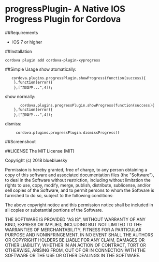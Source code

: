 # progressPlugin- A Native IOS Progress Plugin for Cordova

##Requirements

 - IOS 7 or higher

##Installation

    cordova plugin add cordova-plugin-xyprogress
    
##Simple Usage
show atomatically:

       cordova.plugins.progressPlugin.showProgress(function(success){
        },function(error){
        },["加载中...",4]);

show normally:

           cordova.plugins.progressPlugin.showProgress(function(success){
        },function(error){
        },["加载中...",4]);
        
 dismiss:       
     
         cordova.plugins.progressPlugin.dismissProgress()
##Screenshoot         

  
##LICENSE
The MIT License (MIT)

Copyright (c) 2018 bluebluesky

Permission is hereby granted, free of charge, to any person obtaining a copy of this software and associated documentation files (the "Software"), to deal in the Software without restriction, including without limitation the rights to use, copy, modify, merge, publish, distribute, sublicense, and/or sell copies of the Software, and to permit persons to whom the Software is furnished to do so, subject to the following conditions:

The above copyright notice and this permission notice shall be included in all copies or substantial portions of the Software.

THE SOFTWARE IS PROVIDED "AS IS", WITHOUT WARRANTY OF ANY KIND, EXPRESS OR IMPLIED, INCLUDING BUT NOT LIMITED TO THE WARRANTIES OF MERCHANTABILITY, FITNESS FOR A PARTICULAR PURPOSE AND NONINFRINGEMENT. IN NO EVENT SHALL THE AUTHORS OR COPYRIGHT HOLDERS BE LIABLE FOR ANY CLAIM, DAMAGES OR OTHER LIABILITY, WHETHER IN AN ACTION OF CONTRACT, TORT OR OTHERWISE, ARISING FROM, OUT OF OR IN CONNECTION WITH THE SOFTWARE OR THE USE OR OTHER DEALINGS IN THE SOFTWARE.


   
 

    
    
